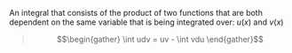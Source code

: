 An integral that consists of the product of two functions that are both dependent on the same variable that is being integrated over: $u(x)$ and $v(x)$
>$$\begin{gather} \int udv = uv - \int vdu  \end{gather}$$
